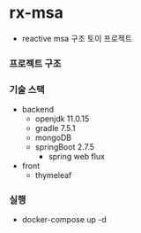 # rx-msa

- reactive msa 구조 토이 프로젝트

### 프로젝트 구조

### 기술 스택

- backend
    - openjdk 11.0.15
    - gradle 7.5.1
    - mongoDB 
    - springBoot 2.7.5
        - spring web flux
- front
    - thymeleaf

### 실행

- docker-compose up -d
 
